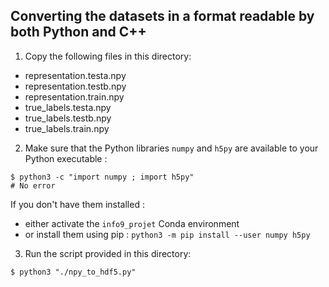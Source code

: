## Converting the datasets in a format readable by both Python and C++

1. Copy the following files in this directory:
  - representation.testa.npy
  - representation.testb.npy
  - representation.train.npy
  - true_labels.testa.npy
  - true_labels.testb.npy
  - true_labels.train.npy

2. Make sure that the Python libraries `numpy` and `h5py` are available to your Python executable :

```
$ python3 -c "import numpy ; import h5py"
# No error
```

If you don't have them installed :
- either activate the `info9_projet` Conda environment
- or install them using pip : `python3 -m pip install --user numpy h5py`

3. Run the script provided in this directory:

```
$ python3 "./npy_to_hdf5.py"
```
